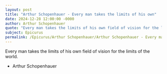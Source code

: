 ```yaml
---
layout: post
title: "Arthur Schopenhauer - Every man takes the limits of his own"
date: 2024-12-28 12:00:00 -0000
author: Arthur Schopenhauer
quote: "Every man takes the limits of his own field of vision for the limits of the world."
subject: Epicurus
permalink: /Epicurus/Arthur Schopenhauer/Arthur Schopenhauer - Every man takes the limits of his own
---
```


Every man takes the limits of his own field of vision for the limits of the world.

- Arthur Schopenhauer
